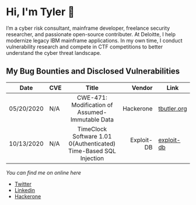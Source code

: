 # Hi, I'm Tyler 👋

I’m a cyber risk consultant, mainframe developer, freelance security researcher, and passionate open-source contributer. At Deloitte, I help modernize legacy IBM mainframe applications. In my own time, I conduct vulnerability research and compete in CTF competitions to better understand the cyber threat landscape.

## My Bug Bounties and Disclosed Vulnerabilities 
| Date | CVE | Title | Vendor |  Link
|-|:-|:-:|-: | - |
| 05/20/2020 | N/A | CWE-471: Modification of Assumed-Immutable Data | Hackerone | [tbutler.org](https://tbutler.org/https://tbutler.org/assets/pdf/Butler,Tyler-MAID-Hinge-BBR.pdf)
| 10/13/2020 | N/A | TimeClock Software 1.01 0(Authenticated) Time-Based SQL Injection | Exploit-DB | [exploit-db](https://www.exploit-db.com/exploits/48874)

*You can find me on online here*
+  [Twitter](https://twitter.com/tbutler0x90)
+  [Linkedin](https://www.linkedin.com/in/tyler-b-a700a1aa/)
+  [Hackerone](https://hackerone.com/tcbutler320?type=user)